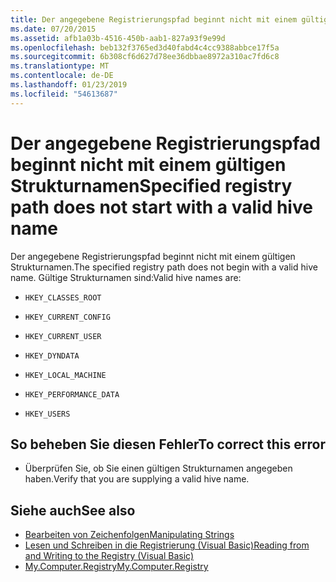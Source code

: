 ```yaml
---
title: Der angegebene Registrierungspfad beginnt nicht mit einem gültigen Strukturnamen
ms.date: 07/20/2015
ms.assetid: afb1a03b-4516-450b-aab1-827a93f9e99d
ms.openlocfilehash: beb132f3765ed3d40fabd4c4cc9388abbce17f5a
ms.sourcegitcommit: 6b308cf6d627d78ee36dbbae8972a310ac7fd6c8
ms.translationtype: MT
ms.contentlocale: de-DE
ms.lasthandoff: 01/23/2019
ms.locfileid: "54613687"
---
```

# <a name="specified-registry-path-does-not-start-with-a-valid-hive-name"></a><span data-ttu-id="2e61e-102">Der angegebene Registrierungspfad beginnt nicht mit einem gültigen Strukturnamen</span><span class="sxs-lookup"><span data-stu-id="2e61e-102">Specified registry path does not start with a valid hive name</span></span>
<span data-ttu-id="2e61e-103">Der angegebene Registrierungspfad beginnt nicht mit einem gültigen Strukturnamen.</span><span class="sxs-lookup"><span data-stu-id="2e61e-103">The specified registry path does not begin with a valid hive name.</span></span> <span data-ttu-id="2e61e-104">Gültige Strukturnamen sind:</span><span class="sxs-lookup"><span data-stu-id="2e61e-104">Valid hive names are:</span></span>  
  
-   `HKEY_CLASSES_ROOT`  
  
-   `HKEY_CURRENT_CONFIG`  
  
-   `HKEY_CURRENT_USER`  
  
-   `HKEY_DYNDATA`  
  
-   `HKEY_LOCAL_MACHINE`  
  
-   `HKEY_PERFORMANCE_DATA`  
  
-   `HKEY_USERS`  
  
## <a name="to-correct-this-error"></a><span data-ttu-id="2e61e-105">So beheben Sie diesen Fehler</span><span class="sxs-lookup"><span data-stu-id="2e61e-105">To correct this error</span></span>  
  
-   <span data-ttu-id="2e61e-106">Überprüfen Sie, ob Sie einen gültigen Strukturnamen angegeben haben.</span><span class="sxs-lookup"><span data-stu-id="2e61e-106">Verify that you are supplying a valid hive name.</span></span>  
  
## <a name="see-also"></a><span data-ttu-id="2e61e-107">Siehe auch</span><span class="sxs-lookup"><span data-stu-id="2e61e-107">See also</span></span>
- [<span data-ttu-id="2e61e-108">Bearbeiten von Zeichenfolgen</span><span class="sxs-lookup"><span data-stu-id="2e61e-108">Manipulating Strings</span></span>](../../standard/base-types/manipulating-strings.md)
- [<span data-ttu-id="2e61e-109">Lesen und Schreiben in die Registrierung (Visual Basic)</span><span class="sxs-lookup"><span data-stu-id="2e61e-109">Reading from and Writing to the Registry (Visual Basic)</span></span>](../developing-apps/programming/computer-resources/reading-from-and-writing-to-the-registry.md)
- [<span data-ttu-id="2e61e-110">My.Computer.Registry</span><span class="sxs-lookup"><span data-stu-id="2e61e-110">My.Computer.Registry</span></span>](xref:Microsoft.VisualBasic.MyServices.RegistryProxy)
